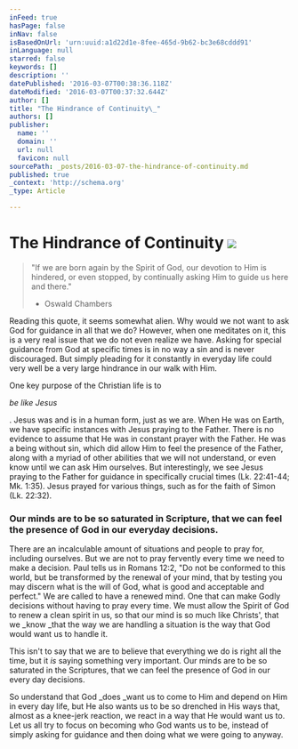 ```yaml
---
inFeed: true
hasPage: false
inNav: false
isBasedOnUrl: 'urn:uuid:a1d22d1e-8fee-465d-9b62-bc3e68cddd91'
inLanguage: null
starred: false
keywords: []
description: ''
datePublished: '2016-03-07T00:38:36.118Z'
dateModified: '2016-03-07T00:37:32.644Z'
author: []
title: "The Hindrance of Continuity\_"
authors: []
publisher:
  name: ''
  domain: ''
  url: null
  favicon: null
sourcePath: _posts/2016-03-07-the-hindrance-of-continuity.md
published: true
_context: 'http://schema.org'
_type: Article

---
```

# The Hindrance of Continuity ![](https://the-grid-user-content.s3-us-west-2.amazonaws.com/b708c378-eb31-4718-98ad-deaa62b4a64e.png)

> "If we are born again by the Spirit of God, our devotion to Him is hindered, or even stopped, by continually asking Him to guide us here and there."
> 
> - Oswald Chambers

Reading this quote, it seems somewhat alien. Why would we not want to ask God for guidance in all that we do? However, when one meditates on it, this is a very real issue that we do not even realize we have. Asking for special guidance from God at specific times is in no way a sin and is never discouraged. But simply pleading for it constantly in everyday life could very well be a very large hindrance in our walk with Him.

One key purpose of the Christian life is to

_be like Jesus_

. Jesus was and is in a human form, just as we are. When He was on Earth, we have specific instances with Jesus praying to the Father. There is no evidence to assume that He was in constant prayer with the Father. He was a being without sin, which did allow Him to feel the presence of the Father, along with a myriad of other abilities that we will not understand, or even know until we can ask Him ourselves. But interestingly, we see Jesus praying to the Father for guidance in specifically crucial times (Lk. 22:41-44; Mk. 1:35). Jesus prayed for various things, such as for the faith of Simon (Lk. 22:32).

### Our minds are to be so saturated in Scripture, that we can feel the presence of God in our everyday decisions.

There are an incalculable amount of situations and people to pray for, including ourselves. But we are not to pray fervently every time we need to make a decision. Paul tells us in Romans 12:2, "Do not be conformed to this world, but be transformed by the renewal of your mind, that by testing you may discern what is the will of God, what is good and acceptable and perfect." We are called to have a renewed mind. One that can make Godly decisions without having to pray every time. We must allow the Spirit of God to renew a clean spirit in us, so that our mind is so much like Christs', that we _know _that the way we are handling a situation is the way that God would want us to handle it.

This isn't to say that we are to believe that everything we do is right all the time, but it _is_ saying something very important. Our minds are to be so saturated in the Scriptures, that we can feel the presence of God in our every day decisions.

So understand that God _does _want us to come to Him and depend on Him in every day life, but He also wants us to be so drenched in His ways that, almost as a knee-jerk reaction, we react in a way that He would want us to. Let us all try to focus on becoming who God wants us to be, instead of simply asking for guidance and then doing what we were going to anyway.